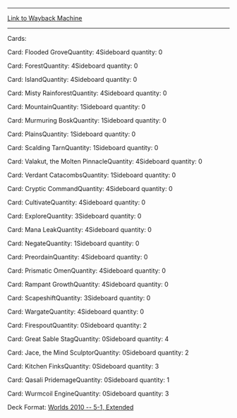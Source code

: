 
---
[Link to Wayback Machine](https://web.archive.org/web/20150719074229/http://magic.wizards.com/en/articles/decks/masashi-oiso-scapeshift-2014-02-26)

[_metadata_:generator]:- "Drupal 7 (http://drupal.org)"
[_metadata_:node]:- "155166"
[_metadata_:publish_date]:- "2014-02-26"
[_metadata_:source]:- "article"
[_metadata_:title]:- "Masashi Oiso - Scapeshift"
[_metadata_:wayback_capture_timestamp]:- "2015-07-19 07:42:29"
[_metadata_:wayback_raw_url]:- "https://web.archive.org/web/20150719074229id_/http://magic.wizards.com/en/articles/decks/masashi-oiso-scapeshift-2014-02-26"
[_metadata_:wayback_url]:- "http://magic.wizards.com/en/articles/decks/masashi-oiso-scapeshift-2014-02-26"
---





Cards: 

Card: Flooded GroveQuantity: 4Sideboard quantity: 0 



Card: ForestQuantity: 4Sideboard quantity: 0 



Card: IslandQuantity: 4Sideboard quantity: 0 



Card: Misty RainforestQuantity: 4Sideboard quantity: 0 



Card: MountainQuantity: 1Sideboard quantity: 0 



Card: Murmuring BoskQuantity: 1Sideboard quantity: 0 



Card: PlainsQuantity: 1Sideboard quantity: 0 



Card: Scalding TarnQuantity: 1Sideboard quantity: 0 



Card: Valakut, the Molten PinnacleQuantity: 4Sideboard quantity: 0 



Card: Verdant CatacombsQuantity: 1Sideboard quantity: 0 



Card: Cryptic CommandQuantity: 4Sideboard quantity: 0 



Card: CultivateQuantity: 4Sideboard quantity: 0 



Card: ExploreQuantity: 3Sideboard quantity: 0 



Card: Mana LeakQuantity: 4Sideboard quantity: 0 



Card: NegateQuantity: 1Sideboard quantity: 0 



Card: PreordainQuantity: 4Sideboard quantity: 0 



Card: Prismatic OmenQuantity: 4Sideboard quantity: 0 



Card: Rampant GrowthQuantity: 4Sideboard quantity: 0 



Card: ScapeshiftQuantity: 3Sideboard quantity: 0 



Card: WargateQuantity: 4Sideboard quantity: 0 



Card: FirespoutQuantity: 0Sideboard quantity: 2 



Card: Great Sable StagQuantity: 0Sideboard quantity: 4 



Card: Jace, the Mind SculptorQuantity: 0Sideboard quantity: 2 



Card: Kitchen FinksQuantity: 0Sideboard quantity: 3 



Card: Qasali PridemageQuantity: 0Sideboard quantity: 1 



Card: Wurmcoil EngineQuantity: 0Sideboard quantity: 3 

Deck Format: [Worlds 2010 -- 5-1, Extended](/en/deck-format/worlds-2010-5-1-extended)


 

 
